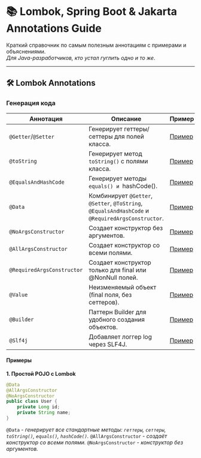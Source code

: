 # 📚 Lombok, Spring Boot & Jakarta Annotations Guide

Краткий справочник по самым полезным аннотациям с примерами и объяснениями.  
*Для Java-разработчиков, кто устал гуглить одно и то же*.

---

## 🛠️ **Lombok Annotations**

### **Генерация кода**
| Аннотация                 | Описание                                                                                            | Пример |
|---------------------------|-----------------------------------------------------------------------------------------------------|--------|
| `@Getter`/`@Setter`       | Генерирует геттеры/сеттеры для полей класса.                                                        | [Пример](#пример-1) |
| `@toString`               | Генерирует метод `toString()` с полями класса.                                                      | [Пример](#пример-1) |
| `@EqualsAndHashCode`      | Генерирует методы `equals() и `hashCode().                                                          | [Пример](#пример-1) |
| `@Data`                   | Комбинирует `@Getter`, `@Setter`, `@ToString`, `@EqualsAndHashCode` и `@RequiredArgsConstructor`.   | [Пример](#пример-1) |
| `@NoArgsConstructor`      | Создает конструктор без аргументов.                                                                 | [Пример](#пример-1) |
| `@AllArgsConstructor`     | Создает конструктор со всеми полями.                                                                | [Пример](#пример-1) |
| `@RequiredArgsConstructor`| Создает конструктор только для final или @NonNull полей.                                            | [Пример](#пример-2) |
| `@Value`                  | Неизменяемый объект (final поля, без сеттеров).                                                     | [Пример](#пример-3) |
| `@Builder`                | Паттерн Builder для удобного создания объектов.                                                     | [Пример](#пример-4) |
| `@Slf4j`                  | Добавляет логгер log через SLF4J.                                                                   | [Пример](#пример-5) |

#### **Примеры**
<a name="пример-1"></a>
**1. Простой POJO с Lombok**  
```java
@Data
@AllArgsConstructor
@NoArgsConstructor
public class User {
    private Long id;
    private String name;
}
```
`@Data` - *генерирует все стандартные методы: `геттеры`, `сеттеры`, `toString()`, `equals()`, `hashCode()`.* 
`@AllArgsConstructor` - *создаёт конструктор со всеми полями.* 
`@NoArgsConstructor` - *конструктор без аргументов.*